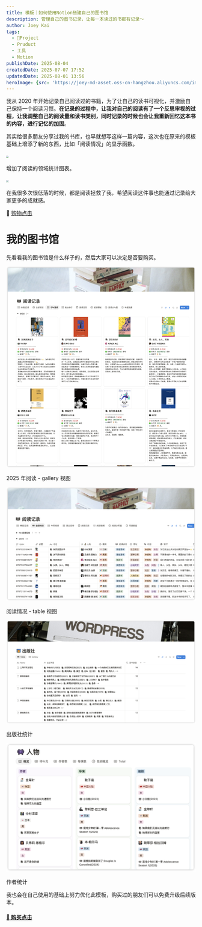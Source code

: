 ```yaml
---
title: 模板｜如何使用Notion搭建自己的图书馆
description: 管理自己的图书记录，让每一本读过的书都有记录～
author: Joey Kai
tags:
  - 🎯Project
  - Pruduct
  - 工具
  - Notion
publishDate: 2025-08-04
createdDate: 2025-07-07 17:52
updatedDate: 2025-08-01 13:56
heroImage: {src: 'https://joey-md-asset.oss-cn-hangzhou.aliyuncs.com/img/202507071839688.png', inferSize: true}
---
```


我从 2020 年开始记录自己阅读过的书籍，为了让自己的读书可视化，并激励自己保持一个阅读习惯。**在记录的过程中，让我对自己的阅读有了一个反思审视的过程，让我调整自己的阅读量和读书类别，同时记录的时候也会让我重新回忆这本书的内容，进行记忆的加固**。

其实给很多朋友分享过我的书库，也早就想写这样一篇内容，这次也在原来的模板基础上增添了新的东西，比如「阅读情况」的显示函数。

<img src="https://joey-md-asset.oss-cn-hangzhou.aliyuncs.com/img/202507071805518.png" style="zoom:40%;" />

增加了阅读的领域统计图表。

<img src="https://joey-md-asset.oss-cn-hangzhou.aliyuncs.com/img/202507071807787.png" style="zoom:40%;" />

在我很多次很低落的时候，都是阅读拯救了我，希望阅读这件事也能通过记录给大家更多的成就感。

🛒 [购物点击](https://xhslink.com/m/XQ1OJvpWo6)

# 我的图书馆

先看看我的图书馆是什么样子的，然后大家可以决定是否要购买。


![202507071754682](../assets/2025/202507071754682.png)

2025 年阅读 - gallery 视图

![202507071759330](../assets/2025/202507071759330.png)

阅读情况 - table 视图


![202507071802993](../assets/2025/202507071802993.png)

出版社统计


![202507071803027](../assets/2025/202507071803027.png)

作者统计

我也会在自己使用的基础上努力优化此模板，购买过的朋友们可以免费升级后续版本。



#### [🛒 购买点击](https://www.xiaohongshu.com/explore/686f48920000000017037b46?xsec_token=ABGSWRQXZpuOdav7ypGfUUzLMqXMVihgHpECZOSg2WIkc)